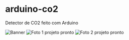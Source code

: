 # arduino-co2
Detector de CO2 feito com Arduino

<img src="((https://raw.githubusercontent.com/mariafernandaa01/arduino-co2/refs/heads/main/banner.png))" alt="Banner">

<img src="(https://raw.githubusercontent.com/mariafernandaa01/arduino-co2/refs/heads/main/foto1_co2.png)" alt="Foto 1 projeto pronto">

<img src="(https://raw.githubusercontent.com/mariafernandaa01/arduino-co2/refs/heads/main/foto2_co2.png)" alt="Foto 2 projeto pronto">

